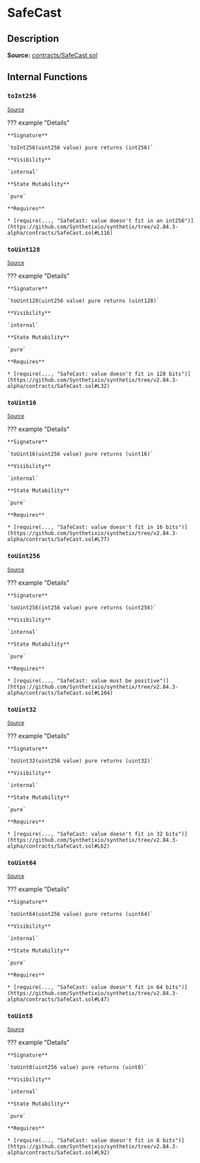 # SafeCast

## Description

**Source:** [contracts/SafeCast.sol](https://github.com/Synthetixio/synthetix/tree/v2.84.3-alpha/contracts/SafeCast.sol)

## Internal Functions

### `toInt256`

<sub>[Source](https://github.com/Synthetixio/synthetix/tree/v2.84.3-alpha/contracts/SafeCast.sol#L115)</sub>

??? example "Details"

    **Signature**

    `toInt256(uint256 value) pure returns (int256)`

    **Visibility**

    `internal`

    **State Mutability**

    `pure`

    **Requires**

    * [require(..., "SafeCast: value doesn't fit in an int256")](https://github.com/Synthetixio/synthetix/tree/v2.84.3-alpha/contracts/SafeCast.sol#L116)

### `toUint128`

<sub>[Source](https://github.com/Synthetixio/synthetix/tree/v2.84.3-alpha/contracts/SafeCast.sol#L31)</sub>

??? example "Details"

    **Signature**

    `toUint128(uint256 value) pure returns (uint128)`

    **Visibility**

    `internal`

    **State Mutability**

    `pure`

    **Requires**

    * [require(..., "SafeCast: value doesn't fit in 128 bits")](https://github.com/Synthetixio/synthetix/tree/v2.84.3-alpha/contracts/SafeCast.sol#L32)

### `toUint16`

<sub>[Source](https://github.com/Synthetixio/synthetix/tree/v2.84.3-alpha/contracts/SafeCast.sol#L76)</sub>

??? example "Details"

    **Signature**

    `toUint16(uint256 value) pure returns (uint16)`

    **Visibility**

    `internal`

    **State Mutability**

    `pure`

    **Requires**

    * [require(..., "SafeCast: value doesn't fit in 16 bits")](https://github.com/Synthetixio/synthetix/tree/v2.84.3-alpha/contracts/SafeCast.sol#L77)

### `toUint256`

<sub>[Source](https://github.com/Synthetixio/synthetix/tree/v2.84.3-alpha/contracts/SafeCast.sol#L103)</sub>

??? example "Details"

    **Signature**

    `toUint256(int256 value) pure returns (uint256)`

    **Visibility**

    `internal`

    **State Mutability**

    `pure`

    **Requires**

    * [require(..., "SafeCast: value must be positive")](https://github.com/Synthetixio/synthetix/tree/v2.84.3-alpha/contracts/SafeCast.sol#L104)

### `toUint32`

<sub>[Source](https://github.com/Synthetixio/synthetix/tree/v2.84.3-alpha/contracts/SafeCast.sol#L61)</sub>

??? example "Details"

    **Signature**

    `toUint32(uint256 value) pure returns (uint32)`

    **Visibility**

    `internal`

    **State Mutability**

    `pure`

    **Requires**

    * [require(..., "SafeCast: value doesn't fit in 32 bits")](https://github.com/Synthetixio/synthetix/tree/v2.84.3-alpha/contracts/SafeCast.sol#L62)

### `toUint64`

<sub>[Source](https://github.com/Synthetixio/synthetix/tree/v2.84.3-alpha/contracts/SafeCast.sol#L46)</sub>

??? example "Details"

    **Signature**

    `toUint64(uint256 value) pure returns (uint64)`

    **Visibility**

    `internal`

    **State Mutability**

    `pure`

    **Requires**

    * [require(..., "SafeCast: value doesn't fit in 64 bits")](https://github.com/Synthetixio/synthetix/tree/v2.84.3-alpha/contracts/SafeCast.sol#L47)

### `toUint8`

<sub>[Source](https://github.com/Synthetixio/synthetix/tree/v2.84.3-alpha/contracts/SafeCast.sol#L91)</sub>

??? example "Details"

    **Signature**

    `toUint8(uint256 value) pure returns (uint8)`

    **Visibility**

    `internal`

    **State Mutability**

    `pure`

    **Requires**

    * [require(..., "SafeCast: value doesn't fit in 8 bits")](https://github.com/Synthetixio/synthetix/tree/v2.84.3-alpha/contracts/SafeCast.sol#L92)
